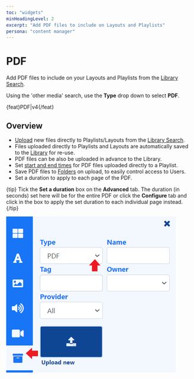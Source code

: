 ```yaml
---
toc: "widgets"
minHeadingLevel: 2
excerpt: "Add PDF files to include on Layouts and Playlists"
persona: "content manager"
---
```


# PDF

Add PDF files to include on your Layouts and Playlists from the [Library Search](layouts_editor.html#content-library-search). 

Using the 'other media' search, use the **Type** drop down to select **PDF**.

{feat}PDF|v4{/feat}

## Overview

-  [Upload](media_library.html#content-add-media-upload) new files directly to Playlists/Layouts from the [Library Search](layouts_editor.html#content-library-search).
- Files uploaded directly to Playlists and Layouts are automatically saved to the [Library](media_library.html) for re-use.
- PDF files can be also be uploaded in advance to the Library.
- Set [start and end times](media_playlists.html#content-widget-expiry-dates) for PDF files uploaded directly to a Playlist.
- Save PDF files to [Folders](tour_folders.html#content-saving-to-folders) on upload, to easily control access to Users.
- Set a duration to apply to each page of the PDF.

{tip}
Tick the **Set a duration** box on the **Advanced** tab. The duration (in seconds) set here will be for the entire PDF or click the **Configure** tab and click in the box to apply the set duration to each individual page instead.
{/tip}

![PDF](img/v4_media_module_pdf.png)

